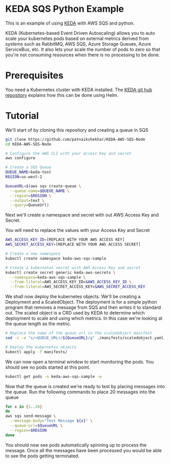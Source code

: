 # KEDA SQS Python Example

This is an example of using [KEDA](https://github.com/kedacore/keda) with AWS SQS and python.

KEDA (Kubernetes-based Event Driven Autoscaling) allows you to auto scale your kubernetes pods based on external metrics derived from systems such as RabbitMQ, AWS SQS, Azure Storage Queues, Azure ServiceBus, etc. It also lets your scale the number of pods to zero so that you're not consuming resources when there is no processing to be done.

# Prerequisites
You need a Kubernetes cluster with KEDA installed. The [KEDA git hub repository](https://github.com/kedacore/keda) explains how this can be done using Helm.

# Tutorial

We'll start of by cloning this repository and creating a queue in SQS

```sh
git clone https://github.com/patnaikshekhar/KEDA-AWS-SQS-Node
cd KEDA-AWS-SQS-Node

# Configure the AWS CLI with your access key and secret
aws configure

# Create a SQS Queue
QUEUE_NAME=keda-test
REGION=us-west-2

QueueURL=$(aws sqs create-queue \
  --queue-name=$QUEUE_NAME \
  --region=$REGION \
  --output=text \
  --query=QueueUrl)
```

Next we'll create a namespace and secret with out AWS Access Key and Secret.

You will need to replace the values with your Access Key and Secret

```sh
AWS_ACCESS_KEY_ID=[REPLACE WITH YOUR AWS ACCESS KEY]
AWS_SECRET_ACCESS_KEY=[REPLACE WITH YOUR AWS ACCESS SECRET]

# Create a new namespace
kubectl create namespace keda-aws-sqs-sample

# Create a kubernetes secret with AWS Access Key and secret
kubectl create secret generic keda-aws-secrets \
  --namespace=keda-aws-sqs-sample \
  --from-literal=AWS_ACCESS_KEY_ID=$AWS_ACCESS_KEY_ID \
  --from-literal=AWS_SECRET_ACCESS_KEY=$AWS_SECRET_ACCESS_KEY
```

We shall now  deploy the kubernetes objects. We'll be creating a Deployment and a ScaledObject. The deployment is for a simple python program that removes a message from SQS and then writes it to standard out. The scaled object is a CRD used by KEDA to determine which deployment to scale and using which metrics. In this case we're looking at the queue length as the metric.

```sh
# Replace the name of the queue url in the scaledobject manifest
sed -i -e "s/<QUEUE_URL>/${QueueURL}/g" ./manifests/scaledobject.yaml

# Deploy the kubernetes objects
kubectl apply -f manifests/
```

We can now open a terminal window to start monitoring the pods. You should see no pods started at this point.

```sh
kubectl get pods -n keda-aws-sqs-sample -w
```

Now that the queue is created we're ready to test by placing messages into the queue. Run the following commands to place 20 messages into the queue

```sh
for x in {1..20}
do
aws sqs send-message \
  --message-body="Test Message ${x}" \
  --queue-url=$QueueURL \
  --region=$REGION
done
```

You should now see pods automatically spinning up to process the message. Once all the messages have been processed you would be able to see the pods getting terminated.

